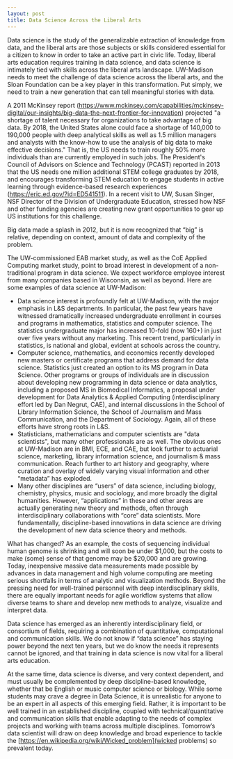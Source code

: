```yaml
---
layout: post
title: Data Science Across the Liberal Arts
---
```


Data science is the study of the generalizable extraction of knowledge from data, and the liberal arts are those subjects or skills considered essential for a citizen to know in order to take an active part in civic life. Today, liberal arts education requires training in data science, and data science is intimately tied with skills across the liberal arts landscape. UW-Madison needs to meet the challenge of data science across the liberal arts, and the Sloan Foundation can be a key player in this transformation. Put simply, we need to train a new generation that can tell meaningful stories with data.

A 2011 McKinsey report (<https://www.mckinsey.com/capabilities/mckinsey-digital/our-insights/big-data-the-next-frontier-for-innovation>) projected "a shortage of talent necessary for organizations to take advantage of big data. By 2018, the United States alone could face a shortage of 140,000 to 190,000 people with deep analytical skills as well as 1.5 million managers and analysts with the know-how to use the analysis of big data to make effective decisions." That is, the US needs to train roughly 50% more individuals than are currently employed in such jobs. The President's Council of Advisors on Science and Technology (PCAST) reported in 2013 that the US needs one million additional STEM college graduates by 2018, and encourages transforming STEM education to engage students in active learning through evidence-based research experiences (<https://eric.ed.gov/?id=ED541511>). In a recent visit to UW, Susan Singer, NSF Director of the Division of Undergraduate Education, stressed how NSF and other funding agencies are creating new grant opportunities to gear up US institutions for this challenge. 

Big data made a splash in 2012, but it is now recognized that “big” is relative, depending on context, amount of data and complexity of the problem.

The UW-commissioned EAB market study, as well as the CoE Applied Computing market study, point to broad interest in development of a non-traditional program in data science. We expect workforce employee interest from many companies based in Wisconsin, as well as beyond. Here are some examples of data science at UW-Madison:

- Data science interest is profoundly felt at UW-Madison, with the major emphasis in L&S departments. In particular, the past few years have witnessed dramatically  increased undergraduate enrollment in courses and programs in mathematics, statistics and computer science. The statistics undergraduate major has increased 10-fold (now 160+) in just over five years without any marketing. This recent trend, particularly in statistics, is national and global, evident at schools across the country.
- Computer science, mathematics, and economics recently developed new masters or certificate programs that address demand for data science. Statistics just created an option to its MS program in Data Science. Other programs or groups of individuals are in discussion about developing new programming in data science or data analytics, including a proposed MS in Biomedical Informatics, a proposal under development for Data Analytics & Applied Computing (interdisciplinary effort led by Dan Negrut, CAE), and internal discussions in the School of Library Information Science, the School of Journalism and Mass Communication, and the Department of Sociology. Again, all of these efforts have strong roots in L&S.
- Statisticians, mathematicians and computer scientists are "data scientists", but many other professionals are as well. The obvious ones at UW-Madison are in BMI, ECE, and CAE, but look further to actuarial science, marketing, library information science, and journalism & mass communication. Reach further to art history and geography, where curation and overlay of widely varying visual information and other “metadata” has exploded.
- Many other disciplines are “users” of data science, including biology, chemistry, physics, music and sociology, and more broadly the digital humanities. However, “applications” in these and other areas are actually generating new theory and methods, often through interdisciplinary collaborations with “core” data scientists. More fundamentally, discipline-based innovations in data science are driving the development of new data science theory and methods.

What has changed? As an example, the costs of sequencing individual human genome is shrinking and will soon be under $1,000, but the costs to make (some) sense of that genome may be $20,000 and are growing. Today, inexpensive massive data measurements made possible by advances in data management and high volume computing are meeting serious shortfalls in terms of analytic and visualization methods. Beyond the pressing need for well-trained personnel with deep interdisciplinary skills, there are equally important needs for agile workflow systems that allow diverse teams to share and develop new methods to analyze, visualize and interpret data.

Data science has emerged as an inherently interdisciplinary field, or consortium of fields, requiring a combination of quantitative, computational and communication skills. We do not know if “data science” has staying power beyond the next ten years, but we do know the needs it represents cannot be ignored, and that training in data science is now vital for a liberal arts education.

At the same time, data science is diverse, and very context dependent, and must usually be complemented by deep discipline-based knowledge, whether that be English or music computer science or biology. While some students may crave a degree in Data Science, it is unrealistic for anyone to be an expert in all aspects of this emerging field. Rather, it is important to be well trained in an established discipline, coupled with technical/quantitative and communication skills that enable adapting to the needs of complex projects and working with teams across multiple disciplines. Tomorrow’s data scientist will draw on deep knowledge and broad experience to tackle the [https://en.wikipedia.org/wiki/Wicked_problem](wicked problems) so prevalent today.


